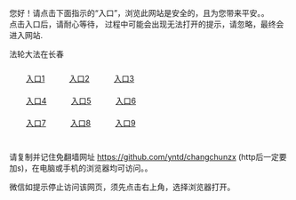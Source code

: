 您好！请点击下面指示的“入口”，浏览此网站是安全的，且为您带来平安。。 <br/>
点击入口后，请耐心等待， 过程中可能会出现无法打开的提示，请忽略，最终会进入网站. </br>

法轮大法在长春<br/>
<div style="padding:10px"><a style="margin:20px" target="_blank" href="https://d1aw9q16xeon5t.cloudfront.net/2Qpsp?xtxhse" id="ccLink1" rel="nofollow">入口1</a> <a target="_blank" style="margin:20px" href="https://d3igdm0bbqhwq3.cloudfront.net/2Qpsp?nzjrdnkt" id="ccLink2" rel="nofollow">入口2</a> <a style="margin:20px" target="_blank" href="https://d35xjssecpv70.cloudfront.net/2Qpsp?kteexvjq" id="ccLink3" rel="nofollow">入口3</a></div>

<div style="padding:10px" ><a style="margin:20px" target="_blank" href="https://d1aw9q16xeon5t.cloudfront.net/2Qpsp?xtxhse" id="ccLink4" rel="nofollow">入口4</a> <a style="margin:20px" href="https://d3igdm0bbqhwq3.cloudfront.net/2Qpsp?nzjrdnkt" target="_blank" id="ccLink5" rel="nofollow">入口5</a> <a style="margin:20px" href="https://d35xjssecpv70.cloudfront.net/2Qpsp?kteexvjq" target="_blank" id="ccLink6" rel="nofollow">入口6</a></div>

<div style="padding:10px"><a style="margin:20px" target="_blank" href="https://d1aw9q16xeon5t.cloudfront.net/2Qpsp?xtxhse" id="ccLink7" rel="nofollow">入口7</a> <a style="margin:20px" href="https://d3igdm0bbqhwq3.cloudfront.net/2Qpsp?nzjrdnkt" target="_blank" id="ccLink8" rel="nofollow">入口8</a> <a style="margin:20px" target="_blank" href="https://d35xjssecpv70.cloudfront.net/2Qpsp?kteexvjq" id="ccLink9" rel="nofollow">入口9</a></div>

<br/>



请复制并记住免翻墙网址 https://github.com/yntd/changchunzx (http后一定要加s)，在电脑或手机的浏览器均可访问。。<br/>

微信如提示停止访问该网页，须先点击右上角，选择浏览器打开。
